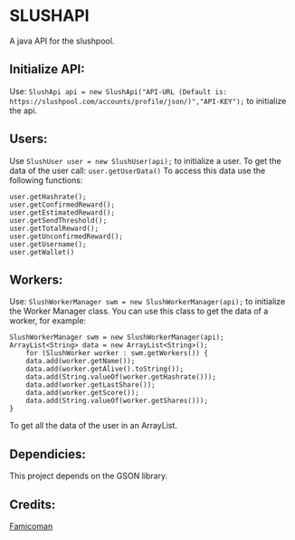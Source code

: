 # SLUSHAPI
A java API for the slushpool. 



## Initialize API: 

Use: `SlushApi api = new SlushApi("API-URL (Default is: https://slushpool.com/accounts/profile/json/)","API-KEY");` to initialize the api.

## Users:

Use `SlushUser user = new SlushUser(api);` to initialize a user. To get the data of the user call: `user.getUserData()` To access this data use the following functions:
```
user.getHashrate();
user.getConfirmedReward();
user.getEstimatedReward();
user.getSendThreshold();
user.getTotalReward();
user.getUnconfirmedReward();
user.getUsername();
user.getWallet()
```

## Workers:

Use: `SlushWorkerManager swm = new SlushWorkerManager(api);` to initialize the Worker Manager class. You can use this class to get the data of a worker, for example:
```
SlushWorkerManager swm = new SlushWorkerManager(api);
ArrayList<String> data = new ArrayList<String>();
    for (SlushWorker worker : swm.getWorkers()) {
    data.add(worker.getName());
    data.add(worker.getAlive().toString());
    data.add(String.valueOf(worker.getHashrate()));
    data.add(worker.getLastShare());
    data.add(worker.getScore());
    data.add(String.valueOf(worker.getShares()));
}
```
To get all the data of the user in an ArrayList.

## Dependicies:

This project depends on the GSON library. 

## Credits:

[Famicoman](https://github.com/Famicoman)


